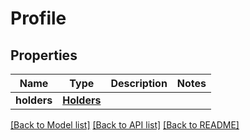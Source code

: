 # Profile

## Properties
Name | Type | Description | Notes
------------ | ------------- | ------------- | -------------
**holders** | [**Holders**](Holders.md) |  | 

[[Back to Model list]](../README.md#documentation-for-models) [[Back to API list]](../README.md#documentation-for-api-endpoints) [[Back to README]](../README.md)


